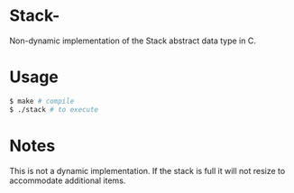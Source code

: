 # Stack-
Non-dynamic implementation of the Stack abstract data type in C. 

Usage
========

```bash
$ make # compile
$ ./stack # to execute
```

# Notes
This is not a dynamic implementation. If the stack is full it will not resize to accommodate additional items. 



